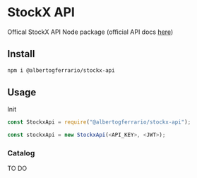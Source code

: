 
# StockX API

Offical StockX API Node package (official API docs [here](https://developer.stockx.com/openapi/reference/overview))

## Install

```bash
npm i @albertogferrario/stockx-api
```

## Usage

Init

```javascript
const StockxApi = require("@albertogferrario/stockx-api");

const stockxApi = new StockxApi(<API_KEY>, <JWT>);
```

### Catalog

TO DO
